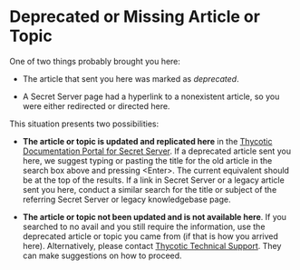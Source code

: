 [title]: # (Deprecated Article or Topic)
[tags]: #
[priority]: # (1000)
[display]:  #  (content)

# Deprecated or Missing Article or Topic

One of two things probably brought you here:

- The article that sent you here was marked as *deprecated*. 

- A Secret Server page had a hyperlink to a nonexistent article, so you were either redirected or directed here.

This situation presents two possibilities:

- **The article or topic is updated and replicated here** in the [Thycotic Documentation Portal for Secret Server](./index.md). If a deprecated article sent you here, we suggest typing or pasting the title for the old article in the search box above and pressing \<Enter\>. The current equivalent should be at the top of the results. If a link in Secret Server or a legacy article sent you here, conduct a similar search for the title or subject of the referring Secret Server or legacy knowledgebase page.

- **The article or topic not been updated and is not available here**. If you searched to no avail and you still require the information, use the deprecated article or topic you came from (if that is how you arrived here). Alternatively, please contact  [Thycotic Technical Support](./support/index.md). They can make suggestions on how to proceed.